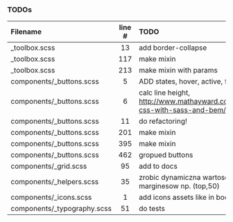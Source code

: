 ### TODOs
| Filename | line # | TODO
|:------|:------:|:------
| _toolbox.scss | 13 | add border-collapse
| _toolbox.scss | 117 | make mixin
| _toolbox.scss | 213 | make mixin with params
| components/_buttons.scss | 5 | ADD states, hover, active, focus
| components/_buttons.scss | 6 | calc line height, http://www.mathayward.com/modular-css-with-sass-and-bem/
| components/_buttons.scss | 11 | do refactoring!
| components/_buttons.scss | 201 | make mixin
| components/_buttons.scss | 395 | make mixin
| components/_buttons.scss | 462 | gropued buttons
| components/_grid.scss | 95 | add to docs
| components/_helpers.scss | 35 | zrobic dynamiczna wartosc marginesow np. (top,50)
| components/_icons.scss | 1 | add icons assets like in bootstrap
| components/_typography.scss | 51 | do tests